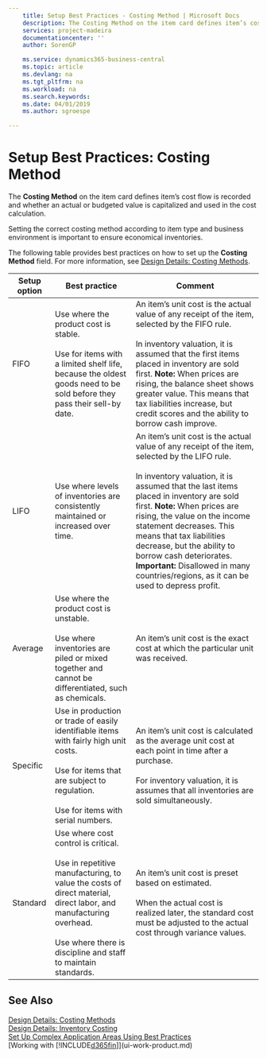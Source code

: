 ```yaml
---
    title: Setup Best Practices - Costing Method | Microsoft Docs
    description: The Costing Method on the item card defines item’s cost flow is recorded and whether an actual or budgeted value is capitalized and used in the cost calculation.
    services: project-madeira
    documentationcenter: ''
    author: SorenGP

    ms.service: dynamics365-business-central
    ms.topic: article
    ms.devlang: na
    ms.tgt_pltfrm: na
    ms.workload: na
    ms.search.keywords:
    ms.date: 04/01/2019
    ms.author: sgroespe

---
```

# Setup Best Practices: Costing Method
The **Costing Method** on the item card defines item’s cost flow is recorded and whether an actual or budgeted value is capitalized and used in the cost calculation.  

 Setting the correct costing method according to item type and business environment is important to ensure economical inventories.  

 The following table provides best practices on how to set up the **Costing Method** field. For more information, see [Design Details: Costing Methods](design-details-costing-methods.md).  

|Setup option|Best practice|Comment|  
|------------------|-------------------|-------------|  
|FIFO|Use where the product cost is stable.<br /><br /> Use for items with a limited shelf life, because the oldest goods need to be sold before they pass their sell-by date.|An item’s unit cost is the actual value of any receipt of the item, selected by the FIFO rule.<br /><br /> In inventory valuation, it is assumed that the first items placed in inventory are sold first. **Note:**  When prices are rising, the balance sheet shows greater value. This means that tax liabilities increase, but credit scores and the ability to borrow cash improve.|  
|LIFO|Use where levels of inventories are consistently maintained or increased over time.|An item’s unit cost is the actual value of any receipt of the item, selected by the LIFO rule.<br /><br /> In inventory valuation, it is assumed that the last items placed in inventory are sold first. **Note:**  When prices are rising, the value on the income statement decreases. This means that tax liabilities decrease, but the ability to borrow cash deteriorates. **Important:**  Disallowed in many countries/regions, as it can be used to depress profit.|  
|Average|Use where the product cost is unstable.<br /><br /> Use where inventories are piled or mixed together and cannot be differentiated, such as chemicals.|An item’s unit cost is the exact cost at which the particular unit was received.|  
|Specific|Use in production or trade of easily identifiable items with fairly high unit costs.<br /><br /> Use for items that are subject to regulation.<br /><br /> Use for items with serial numbers.|An item’s unit cost is calculated as the average unit cost at each point in time after a purchase.<br /><br /> For inventory valuation, it is assumes that all inventories are sold simultaneously.|  
|Standard|Use where cost control is critical.<br /><br /> Use in repetitive manufacturing, to value the costs of direct material, direct labor, and manufacturing overhead.<br /><br /> Use where there is discipline and staff to maintain standards.|An item’s unit cost is preset based on estimated.<br /><br /> When the actual cost is realized later, the standard cost must be adjusted to the actual cost through variance values.|  

## See Also  
 [Design Details: Costing Methods](design-details-costing-methods.md)   
 [Design Details: Inventory Costing](design-details-inventory-costing.md)   
 [Set Up Complex Application Areas Using Best Practices](set-up-complex-application-areas-using-best-practices.md)  
 [Working with [!INCLUDE[d365fin](includes/d365fin_md.md)]](ui-work-product.md)
